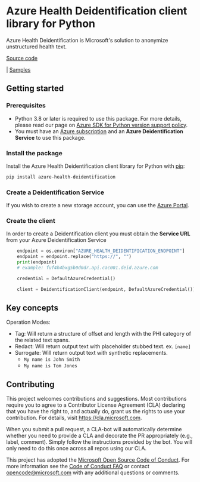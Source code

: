 # Azure Health Deidentification client library for Python
Azure Health Deidentification is Microsoft's solution to anonymize unstructured health text.

[Source code](https://github.com/Azure/azure-sdk-for-python/tree/main/sdk/healthdataaiservices/azure-health-deidentification/azure/health/deidentification)
<!-- TODO: | [Package (PyPI)](https://pypi.org/project/azure-health-deidentification/) -->
<!-- TODO: | [API reference documentation](https://aka.ms/azsdk-python-storage-blob-ref) -->
| [Samples](https://github.com/Azure/azure-sdk-for-python/tree/main/sdk/healthdataaiservices/azure-health-deidentification/samples)


## Getting started

### Prerequisites
* Python 3.8 or later is required to use this package. For more details, please read our page on [Azure SDK for Python version support policy](https://github.com/Azure/azure-sdk-for-python/wiki/Azure-SDKs-Python-version-support-policy).
* You must have an [Azure subscription](https://azure.microsoft.com/free/) and an
**Azure Deidentification Service** to use this package.

### Install the package
Install the Azure Health Deidentification client library for Python with [pip](https://pypi.org/project/pip/):

```bash
pip install azure-health-deidentification
```

### Create a Deidentification Service
If you wish to create a new storage account, you can use the
[Azure Portal](https://docs.microsoft.com/azure/storage/common/storage-quickstart-create-account?tabs=azure-portal).

### Create the client
In order to create a Deidentification client you must obtain the **Service URL** from your Azure Deidentification Service

```python
    endpoint = os.environ["AZURE_HEALTH_DEIDENTIFICATION_ENDPOINT"]
    endpoint = endpoint.replace("https://", "")
    print(endpoint)
    # example: fuf4h4bxg5b0d0dr.api.cac001.deid.azure.com

    credential = DefaultAzureCredential()

    client = DeidentificationClient(endpoint, DefaultAzureCredential())
```

## Key concepts
Operation Modes:
- Tag: Will return a structure of offset and length with the PHI category of the related text spans.
- Redact: Will return output text with placeholder stubbed text. ex. `[name]`
- Surrogate: Will return output text with synthetic replacements.
  - `My name is John Smith`
  - `My name is Tom Jones`

## Contributing
This project welcomes contributions and suggestions.  Most contributions require you to agree to a Contributor License Agreement (CLA) declaring that you have the right to, and actually do, grant us the rights to use your contribution. For details, visit https://cla.microsoft.com.

When you submit a pull request, a CLA-bot will automatically determine whether you need to provide a CLA and decorate the PR appropriately (e.g., label, comment). Simply follow the instructions provided by the bot. You will only need to do this once across all repos using our CLA.

This project has adopted the [Microsoft Open Source Code of Conduct](https://opensource.microsoft.com/codeofconduct/). For more information see the [Code of Conduct FAQ](https://opensource.microsoft.com/codeofconduct/faq/) or contact [opencode@microsoft.com](mailto:opencode@microsoft.com) with any additional questions or comments.